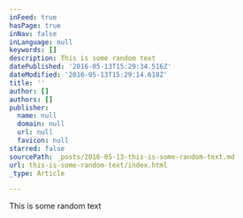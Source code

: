 ```yaml
---
inFeed: true
hasPage: true
inNav: false
inLanguage: null
keywords: []
description: This is some random text
datePublished: '2016-05-13T15:29:34.516Z'
dateModified: '2016-05-13T15:29:14.618Z'
title: ''
author: []
authors: []
publisher:
  name: null
  domain: null
  url: null
  favicon: null
starred: false
sourcePath: _posts/2016-05-13-this-is-some-random-text.md
url: this-is-some-random-text/index.html
_type: Article

---
```

This is some random text